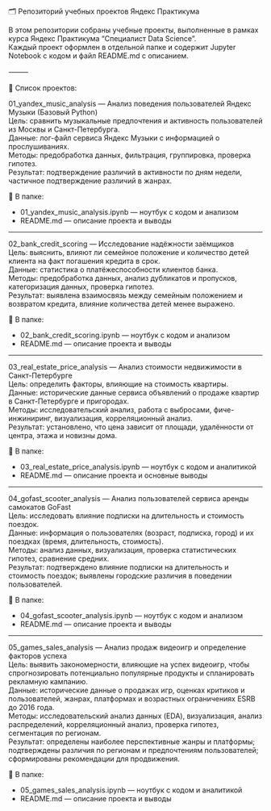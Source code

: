 🗂️ Репозиторий учебных проектов Яндекс Практикума

В этом репозитории собраны учебные проекты, выполненные в рамках курса Яндекс Практикума “Специалист Data Science”.  
Каждый проект оформлен в отдельной папке и содержит Jupyter Notebook с кодом и файл README.md с описанием.

⸻

🔸 Список проектов:

01_yandex_music_analysis — Анализ поведения пользователей Яндекс Музыки (Базовый Python)  
Цель: сравнить музыкальные предпочтения и активность пользователей из Москвы и Санкт-Петербурга.  
Данные: лог-файл сервиса Яндекс Музыки с информацией о прослушиваниях.  
Методы: предобработка данных, фильтрация, группировка, проверка гипотез.  
Результат: подтверждение различий в активности по дням недели, частичное подтверждение различий в жанрах.

📁 В папке:
- 01_yandex_music_analysis.ipynb — ноутбук с кодом и анализом  
- README.md — описание проекта и выводы

---

02_bank_credit_scoring — Исследование надёжности заёмщиков  
Цель: выяснить, влияют ли семейное положение и количество детей клиента на факт погашения кредита в срок.  
Данные: статистика о платёжеспособности клиентов банка.  
Методы: предобработка данных, анализ дубликатов и пропусков, категоризация данных, проверка гипотез.  
Результат: выявлена взаимосвязь между семейным положением и возвратом кредита, влияние количества детей менее выражено.

📁 В папке:
- 02_bank_credit_scoring.ipynb — ноутбук с кодом и анализом  
- README.md — описание проекта и выводы

---

03_real_estate_price_analysis — Анализ стоимости недвижимости в Санкт-Петербурге  
Цель: определить факторы, влияющие на стоимость квартиры.  
Данные: исторические данные сервиса объявлений о продаже квартир в Санкт-Петербурге и пригородах.  
Методы: исследовательский анализ, работа с выбросами, фиче-инжиниринг, визуализация, корреляционный анализ.  
Результат: установлено, что цена зависит от площади, удалённости от центра, этажа и новизны дома.

📁 В папке:
- 03_real_estate_price_analysis.ipynb — ноутбук с кодом и аналитикой  
- README.md — описание проекта и основные выводы

---

04_gofast_scooter_analysis — Анализ пользователей сервиса аренды самокатов GoFast  
Цель: исследовать влияние подписки на длительность и стоимость поездок.  
Данные: информация о пользователях (возраст, подписка, город) и их поездках (время, длительность, стоимость).  
Методы: анализ данных, визуализация, проверка статистических гипотез, сравнение средних.  
Результат: подтверждено влияние подписки на длительность и стоимость поездок; выявлены городские различия в поведении пользователей.

📁 В папке:
- 04_gofast_scooter_analysis.ipynb — ноутбук с кодом и анализом  
- README.md — описание проекта и выводы

---

05_games_sales_analysis — Анализ продаж видеоигр и определение факторов успеха  
Цель: выявить закономерности, влияющие на успех видеоигр, чтобы спрогнозировать потенциально популярные продукты и спланировать рекламную кампанию.  
Данные: исторические данные о продажах игр, оценках критиков и пользователей, жанрах, платформах и возрастных ограничениях ESRB до 2016 года.  
Методы: исследовательский анализ данных (EDA), визуализация, анализ распределений, корреляционный анализ, проверка гипотез, сегментация по регионам.  
Результат: определены наиболее перспективные жанры и платформы; подтверждены различия по регионам и предпочтениям пользователей; сформированы рекомендации для продвижения.

📁 В папке:
- 05_games_sales_analysis.ipynb — ноутбук с кодом и аналитикой  
- README.md — описание проекта и выводы
